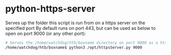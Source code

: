 # python-https-server

Serves up the folder this script is run from on a https server on the specified port
By default runs on port 443, but can be used as below to open on port 9000 (or any other port):

```bash
# Serves the /home/watchdog/htb/boxname directory on port 9000 as a https server
/home/watchdog/htb/boxname$ python3 /opt/httpsServer.py 9000
```

